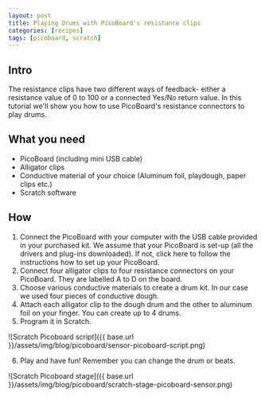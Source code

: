 ```yaml
---
layout: post
title: Playing Drums with PicoBoard's resistance clips
categories: [recipes]
tags: [picoboard, scratch]
---
```


## Intro
The resistance clips have two different ways of feedback- either a resistance value of 0 to 100 or a connected Yes/No return value. In this tutorial we'll show you how to use PicoBoard's resistance connectors to play drums.

<!--more-->

## What you need
- PicoBoard (including mini USB cable)
- Alligator clips
- Conductive material of your choice (Aluminum foil, playdough, paper clips etc.)
- Scratch software

## How
1. Connect the PicoBoard with your computer with the USB cable provided in your purchased kit. We assume that your PicoBoard is set-up (all the drivers and plug-ins downloaded). If not, click here to follow the instructions how to set up your PicoBoard.
2. Connect four alligator clips to four resistance connectors on your PicoBoard. They are labelled A to D on the board.
3. Choose various conductive materials to create a drum kit. In our case we used four pieces of conductive dough.
4. Attach each alligator clip to the dough drum and the other to aluminum foil on your finger. You can create up to 4 drums.
5. Program it in Scratch.

![Scratch Picoboard script]({{ base.url }}/assets/img/blog/picoboard/sensor-picoboard-script.png)

6. Play and have fun! Remember you can change the drum or beats.

![Scratch Picoboard stage]({{ base.url }}/assets/img/blog/picoboard/scratch-stage-picoboard-sensor.png)
